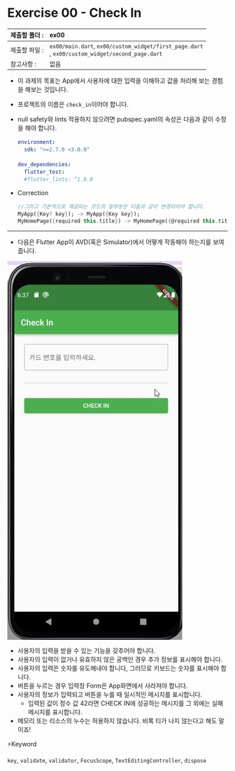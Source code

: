 # Exercise 00 - Check In

| 제출할 폴더 : | ex00                                                         |
| :------------ | :----------------------------------------------------------- |
| 제출할 파일 : | `ex00/main.dart`, `ex00/custom_widget/first_page.dart`<br />, `ex00/custom_widget/second_page.dart` |
| 참고사항 :    | 없음                                                         |

- 이 과제의 목표는 App에서 사용자에 대한 입력을 이해하고 값을 처리해 보는 경험을 해보는 것입니다.

- 프로젝트의 이름은 `check_in`이어야 합니다.

- null safety와 lints 적용하지 않으려면 pubspec.yaml의 속성은 다음과 같이 수정을 해야 합니다.

  ```yaml
  environment:
    sdk: ">=2.7.0 <3.0.0"
  
  dev_dependencies:
    flutter_test:
  	#flutter_lints: ^1.0.0
  ```

- Correction

  ```dart
  //그리고 기본적으로 제공되는 코드의 일부분은 다음과 같이 변경되어야 합니다.
  MyApp({Key? key}); -> MyApp({Key key});
  MyHomePage({required this.title}) -> MyHomePage({@required this.title})
  ```

---

- 다음은 Flutter App이 AVD(혹은 Simulator)에서 어떻게 작동해야 하는지를 보여줍니다.

<img  align="center" src="../../.src/day02_ex00_00.gif">  


  - 사용자의 입력을 받을 수 있는 기능을 갖추어야 합니다.
- 사용자의 입력이 없거나 유효하지 않은 공백인 경우 추가 정보를 표시해야 합니다.
- 사용자의 입력은 숫자를 유도해내야 합니다, 그러므로 키보드는 숫자를 표시해야 합니다.
- 버튼을 누르는 경우 입력창 Form은 App화면에서 사라져야 합니다.
- 사용자의 정보가 입력되고 버튼을 누를 때 일시적인 메시지를 표시합니다.
     - 입력된 값이 정수 값 42라면 CHECK IN에 성공하는 메시지를 그 외에는 실패 메시지를 표시합니다.
- 메모리 또는 리소스의 누수는 허용하지 않습니다. 비록 티가 나지 않는다고 해도 말이죠!



⚡️Keyword

`key`, `validate`, `validator`, `FocusScope`, `TextEditingController`, `dispose`
